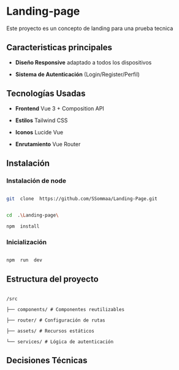 # Landing-page

Este proyecto es un concepto de landing para una prueba tecnica

## Caracteristicas principales

- **Diseño Responsive** adaptado a todos los dispositivos

- **Sistema de Autenticación** (Login/Register/Perfil)

## Tecnologías Usadas

- **Frontend** Vue 3 + Composition API

- **Estilos** Tailwind CSS

- **Iconos** Lucide Vue

- **Enrutamiento** Vue Router

## Instalación

### Instalación de node

```sh

git  clone  https://github.com/SSommaa/Landing-Page.git

```

```sh

cd  .\Landing-page\

npm  install

```

### Inicialización

```sh

npm  run  dev

```

## Estructura del proyecto

```

/src

├── components/ # Componentes reutilizables

├── router/ # Configuración de rutas

├── assets/ # Recursos estáticos

└── services/ # Lógica de autenticación

```

## Decisiones Técnicas
